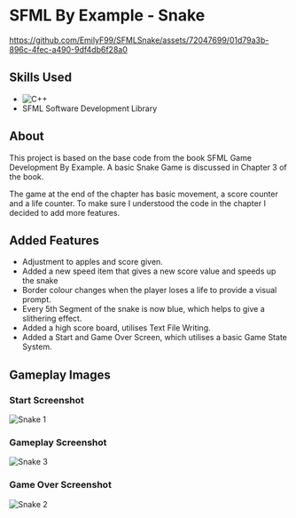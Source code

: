 # SFML By Example - Snake 


https://github.com/EmilyF99/SFMLSnake/assets/72047699/01d79a3b-896c-4fec-a490-9df4db6f28a0


## Skills Used
- ![C++](https://img.shields.io/badge/c++-%2300599C.svg?style=for-the-badge&logo=c%2B%2B&logoColor=white)
- SFML Software Development Library 

## About
This project is based on the base code from the book SFML Game Development By Example. A basic Snake Game is discussed in Chapter 3 of the book. 

The game at the end of the chapter has basic movement, a score counter and a life counter. To make sure I understood the code in the chapter I decided to add more features. 

## Added Features
- Adjustment to apples and score given.
- Added a new speed item that gives a new score value and speeds up the snake
- Border colour changes when the player loses a life to provide a visual prompt.
- Every 5th Segment of the snake is now blue, which helps to give a slithering effect.
- Added a high score board, utilises Text File Writing.
- Added a Start and Game Over Screen, which utilises a basic Game State System.

## Gameplay Images 
### Start Screenshot
![Snake 1](https://github.com/EmilyF99/SFMLSnake/assets/72047699/1d8e58a9-8e37-4c4e-ad4d-66c3c1b23184)

### Gameplay Screenshot
![Snake 3](https://github.com/EmilyF99/SFMLSnake/assets/72047699/cfd9d6b8-cb80-478c-90e2-34932144f25e)

### Game Over Screenshot
![Snake 2](https://github.com/EmilyF99/SFMLSnake/assets/72047699/82f8e9c8-f506-47c0-b9a3-99e1f0f3d540)

